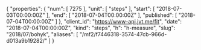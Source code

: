 {
  "properties": {
    "num": [
      7275
    ],
    "unit": [
      "steps"
    ],
    "start": [
      "2018-07-03T00:00:00Z"
    ],
    "end": [
      "2018-07-04T00:00:00Z"
    ],
    "published": [
      "2018-07-04T00:00:00Z"
    ]
  },
  "client_id": "https://www-api.jvt.me/fit",
  "date": "2018-07-04T00:00:00Z",
  "kind": "steps",
  "h": "h-measure",
  "slug": "2018/07/bohyk",
  "aliases": [
    "/mf2/f7446318-3574-47cb-966d-d013a9b19282/"
  ]
}
